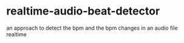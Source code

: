 # realtime-audio-beat-detector
an approach to detect the bpm and the bpm changes in an audio file realtime
